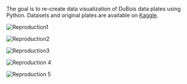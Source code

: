 The goal is to re-create data visualization of DuBois data plates using Python.
Datasets and original plates are available on [Kaggle](https://www.kaggle.com/datasets/paultimothymooney/dubois-data-portrait-challenge).

![Reproduction1](https://github.com/user-attachments/assets/69c35966-a557-496e-8b36-ade833d7fa2c)

![Reproduction2](https://github.com/user-attachments/assets/47cb4c63-1079-409f-ad33-34cf2418ec4c)

![Reproduction3](https://github.com/user-attachments/assets/16e4cefe-d7b5-4365-95fb-c806110b2412)

![Reproduction 4](https://github.com/user-attachments/assets/7704562b-bc7e-4851-84ea-22fae431342d)

![Reproduction 5](https://github.com/user-attachments/assets/1f24f18b-aff6-44ef-83e0-24b57d2436f1)




